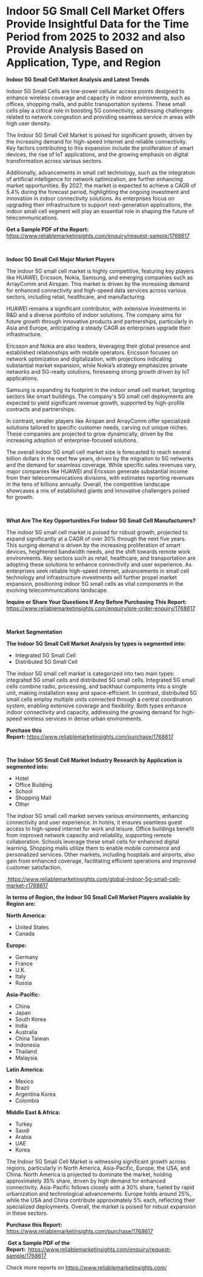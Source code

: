 <p><h1>Indoor 5G Small Cell Market Offers Provide Insightful Data for the Time Period from 2025 to 2032 and also Provide Analysis Based on Application, Type, and Region</h1></p><p><strong>Indoor 5G Small Cell Market Analysis and Latest Trends</strong></p>
<p><p>Indoor 5G Small Cells are low-power cellular access points designed to enhance wireless coverage and capacity in indoor environments, such as offices, shopping malls, and public transportation systems. These small cells play a critical role in boosting 5G connectivity, addressing challenges related to network congestion and providing seamless service in areas with high user density. </p><p>The Indoor 5G Small Cell Market is poised for significant growth, driven by the increasing demand for high-speed internet and reliable connectivity. Key factors contributing to this expansion include the proliferation of smart devices, the rise of IoT applications, and the growing emphasis on digital transformation across various sectors. </p><p>Additionally, advancements in small cell technology, such as the integration of artificial intelligence for network optimization, are further enhancing market opportunities. By 2027, the market is expected to achieve a CAGR of 5.4% during the forecast period, highlighting the ongoing investment and innovation in indoor connectivity solutions. As enterprises focus on upgrading their infrastructure to support next-generation applications, the indoor small cell segment will play an essential role in shaping the future of telecommunications.</p></p>
<p><strong>Get a Sample PDF of the Report:&nbsp;</strong> <a href="https://www.reliablemarketinsights.com/enquiry/request-sample/1768617?utm_campaign=3085&utm_medium=2&utm_source=Github&utm_content=ia&utm_term=08042025&utm_id=indoor-5g-small-cell">https://www.reliablemarketinsights.com/enquiry/request-sample/1768617</a></p>
<p>&nbsp;</p>
<p><strong>Indoor 5G Small Cell Major Market Players</strong></p>
<p><p>The indoor 5G small cell market is highly competitive, featuring key players like HUAWEI, Ericsson, Nokia, Samsung, and emerging companies such as ArrayComm and Airspan. This market is driven by the increasing demand for enhanced connectivity and high-speed data services across various sectors, including retail, healthcare, and manufacturing.</p><p>HUAWEI remains a significant contributor, with extensive investments in R&D and a diverse portfolio of indoor solutions. The company aims for future growth through innovative products and partnerships, particularly in Asia and Europe, anticipating a steady CAGR as enterprises upgrade their infrastructure.</p><p>Ericsson and Nokia are also leaders, leveraging their global presence and established relationships with mobile operators. Ericsson focuses on network optimization and digitalization, with projections indicating substantial market expansion, while Nokia’s strategy emphasizes private networks and 5G-ready solutions, foreseeing strong growth driven by IoT applications.</p><p>Samsung is expanding its footprint in the indoor small cell market, targeting sectors like smart buildings. The company's 5G small cell deployments are expected to yield significant revenue growth, supported by high-profile contracts and partnerships.</p><p>In contrast, smaller players like Airspan and ArrayComm offer specialized solutions tailored to specific customer needs, carving out unique niches. These companies are projected to grow dynamically, driven by the increasing adoption of enterprise-focused solutions.</p><p>The overall indoor 5G small cell market size is forecasted to reach several billion dollars in the next few years, driven by the migration to 5G networks and the demand for seamless coverage. While specific sales revenues vary, major companies like HUAWEI and Ericsson generate substantial income from their telecommunications divisions, with estimates reporting revenues in the tens of billions annually. Overall, the competitive landscape showcases a mix of established giants and innovative challengers poised for growth.</p></p>
<p>&nbsp;</p>
<p><strong>What Are The Key Opportunities For Indoor 5G Small Cell Manufacturers?</strong></p>
<p><p>The indoor 5G small cell market is poised for robust growth, projected to expand significantly at a CAGR of over 30% through the next five years. This surging demand is driven by the increasing proliferation of smart devices, heightened bandwidth needs, and the shift towards remote work environments. Key sectors such as retail, healthcare, and transportation are adopting these solutions to enhance connectivity and user experience. As enterprises seek reliable high-speed internet, advancements in small cell technology and infrastructure investments will further propel market expansion, positioning indoor 5G small cells as vital components in the evolving telecommunications landscape.</p></p>
<p><strong>Inquire or Share Your Questions If Any Before Purchasing This Report:</strong> <a href="https://www.reliablemarketinsights.com/enquiry/pre-order-enquiry/1768617?utm_campaign=3085&utm_medium=2&utm_source=Github&utm_content=ia&utm_term=08042025&utm_id=indoor-5g-small-cell">https://www.reliablemarketinsights.com/enquiry/pre-order-enquiry/1768617</a></p>
<p>&nbsp;</p>
<p><strong>Market Segmentation</strong></p>
<p><strong>The Indoor 5G Small Cell Market Analysis by types is segmented into:</strong></p>
<p><ul><li>Integrated 5G Small Cell</li><li>Distributed 5G Small Cell</li></ul></p>
<p><p>The indoor 5G small cell market is categorized into two main types: integrated 5G small cells and distributed 5G small cells. Integrated 5G small cells combine radio, processing, and backhaul components into a single unit, making installation easy and space-efficient. In contrast, distributed 5G small cells employ multiple units connected through a central coordination system, enabling extensive coverage and flexibility. Both types enhance indoor connectivity and capacity, addressing the growing demand for high-speed wireless services in dense urban environments.</p></p>
<p><strong>Purchase this Report:&nbsp;</strong><a href="https://www.reliablemarketinsights.com/purchase/1768617?utm_campaign=3085&utm_medium=2&utm_source=Github&utm_content=ia&utm_term=08042025&utm_id=indoor-5g-small-cell">https://www.reliablemarketinsights.com/purchase/1768617</a></p>
<p>&nbsp;</p>
<p><strong>The Indoor 5G Small Cell Market Industry Research by Application is segmented into:</strong></p>
<p><ul><li>Hotel</li><li>Office Building</li><li>School</li><li>Shopping Mall</li><li>Other</li></ul></p>
<p><p>The indoor 5G small cell market serves various environments, enhancing connectivity and user experience. In hotels, it ensures seamless guest access to high-speed internet for work and leisure. Office buildings benefit from improved network capacity and reliability, supporting remote collaboration. Schools leverage these small cells for enhanced digital learning. Shopping malls utilize them to enable mobile commerce and personalized services. Other markets, including hospitals and airports, also gain from enhanced coverage, facilitating efficient operations and improved customer satisfaction.</p></p>
<p><a href="https://www.reliablemarketinsights.com/global-indoor-5g-small-cell-market-r1768617?utm_campaign=3085&utm_medium=2&utm_source=Github&utm_content=ia&utm_term=08042025&utm_id=indoor-5g-small-cell">&nbsp;https://www.reliablemarketinsights.com/global-indoor-5g-small-cell-market-r1768617</a></p>
<p><strong>In terms of Region, the Indoor 5G Small Cell Market Players available by Region are:</strong></p>
<p>
    <p> <strong> North America: </strong>
        <ul>
            <li>United States</li>
            <li>Canada</li>
        </ul>
        </p> 
    <p> <strong> Europe: </strong>
        <ul>
            <li>Germany</li>
            <li>France</li>
            <li>U.K.</li>
            <li>Italy</li>
            <li>Russia</li>
        </ul>
        </p> 
    <p> <strong> Asia-Pacific: </strong>
        <ul>
            <li>China</li>
            <li>Japan</li>
            <li>South Korea</li>
            <li>India</li>
            <li>Australia</li>
            <li>China Taiwan</li>
            <li>Indonesia</li>
            <li>Thailand</li>
            <li>Malaysia</li>
        </ul>
        </p> 
    <p> <strong> Latin America: </strong>
        <ul>
            <li>Mexico</li>
            <li>Brazil</li>
            <li>Argentina Korea</li>
            <li>Colombia</li>
        </ul>
        </p> 
    <p> <strong> Middle East & Africa: </strong>
        <ul>
            <li>Turkey</li>
            <li>Saudi</li>
            <li>Arabia</li>
            <li>UAE</li>
            <li>Korea</li>
        </ul>
    </p>
    </p>
<p><p>The Indoor 5G Small Cell Market is witnessing significant growth across regions, particularly in North America, Asia-Pacific, Europe, the USA, and China. North America is projected to dominate the market, holding approximately 35% share, driven by high demand for enhanced connectivity. Asia-Pacific follows closely with a 30% share, fueled by rapid urbanization and technological advancements. Europe holds around 25%, while the USA and China contribute approximately 5% each, reflecting their specialized deployments. Overall, the market is poised for robust expansion in these sectors.</p></p>
<p><strong>Purchase this Report: </strong><a href="https://www.reliablemarketinsights.com/purchase/1768617?utm_campaign=3085&utm_medium=2&utm_source=Github&utm_content=ia&utm_term=08042025&utm_id=indoor-5g-small-cell">https://www.reliablemarketinsights.com/purchase/1768617</a></p>
<p>&nbsp;<strong>Get a Sample PDF of the Report:&nbsp;&nbsp;</strong><a href="https://www.reliablemarketinsights.com/enquiry/request-sample/1768617?utm_campaign=3085&utm_medium=2&utm_source=Github&utm_content=ia&utm_term=08042025&utm_id=indoor-5g-small-cell">https://www.reliablemarketinsights.com/enquiry/request-sample/1768617</a></p>
<p><strong></strong></p>
<p>Check more reports on <a href="https://www.reliablemarketinsights.com/?utm_campaign=3085&utm_medium=2&utm_source=Github&utm_content=ia&utm_term=08042025&utm_id=indoor-5g-small-cell">https://www.reliablemarketinsights.com/</a></p>